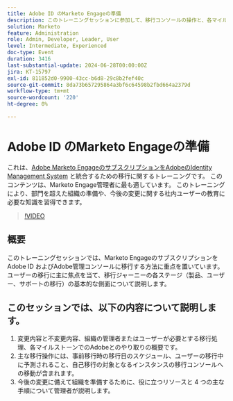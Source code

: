 ```yaml
---
title: Adobe ID のMarketo Engageの準備
description: このトレーニングセッションに参加して、移行コンソールの操作と、各マイルストーンでの変化の理解に関するガイダンスと共に、Marketo Engageの移行、主要なアクション、管理者向けの重要なリソースに焦点を当て、ユーザーの購読のAdobe ID への移行の準備をしてください。
solution: Marketo
feature: Administration
role: Admin, Developer, Leader, User
level: Intermediate, Experienced
doc-type: Event
duration: 3416
last-substantial-update: 2024-06-28T00:00:00Z
jira: KT-15797
exl-id: 811852d0-9900-43cc-b6d8-29c8b2fef40c
source-git-commit: 8da73b657295864a3bf6c64598b2fbd664a2379d
workflow-type: tm+mt
source-wordcount: '220'
ht-degree: 0%

---
```


# Adobe ID のMarketo Engageの準備

これは、[Adobe Marketo EngageのサブスクリプションをAdobeのIdentity Management System](https://experienceleague.adobe.com/ja/docs/marketo/using/product-docs/administration/marketo-with-adobe-identity/adobe-identity-management-overview) と統合するための移行に関するトレーニングです。 このコンテンツは、Marketo Engage管理者に最も適しています。 このトレーニングにより、部門を超えた組織の準備や、今後の変更に関する社内ユーザーの教育に必要な知識を習得できます。


>[!VIDEO](https://video.tv.adobe.com/v/3432372/?learn=on&captions=jpn)

## 概要

このトレーニングセッションでは、Marketo EngageのサブスクリプションをAdobe ID およびAdobe管理コンソールに移行する方法に重点を置いています。 ユーザーの移行に主に焦点を当て、移行ジャーニーの各ステージ（製品、ユーザー、サポートの移行）の基本的な側面について説明します。

## このセッションでは、以下の内容について説明します。

1. 変更内容と不変更内容、組織の管理者またはユーザーが必要とする移行処理、各マイルストーンでのAdobeとのやり取りの概要です。
1. 主な移行操作には、事前移行時の移行日のスケジュール、ユーザーの移行中に予測されること、自己移行の対象となるインスタンスの移行コンソールへの移動が含まれます。
1. 今後の変更に備えて組織を準備するために、役に立つリソースと 4 つの主な手順について管理者が説明します。
